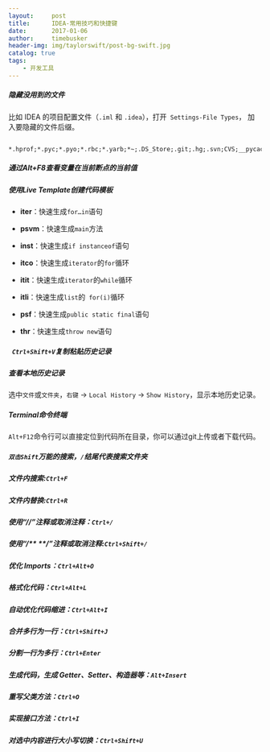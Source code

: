```yaml
---
layout:     post
title:      IDEA-常用技巧和快捷键
date:       2017-01-06
author:     timebusker
header-img: img/taylorswift/post-bg-swift.jpg
catalog: true
tags:
    - 开发工具
---
```


##### 隐藏没用到的文件

比如 IDEA 的项目配置文件（`.iml` 和 `.idea`），打开` Settings-File Types`， 加入要隐藏的文件后缀。 

```

*.hprof;*.pyc;*.pyo;*.rbc;*.yarb;*~;.DS_Store;.git;.hg;.svn;CVS;__pycache__;_svn;vssver.scc;vssver2.scc;.idea;.git*;_git*;

```

##### 通过Alt+F8查看变量在当前断点的当前值

##### 使用Live Template创建代码模板

- **iter**：快速生成` for…in `语句

- **psvm**：快速生成` main `方法

- **inst**：快速生成` if instanceof `语句

- **itco**：快速生成` iterator `的` for `循环

- **itit**：快速生成` iterator `的` while `循环

- **itli**：快速生成` list `的` for(i)`循环

- **psf**：快速生成` public static final `语句

- **thr**：快速生成` throw new `语句

##### ` Ctrl+Shift+V`复制粘贴历史记录

##### 查看本地历史记录

选中`文件`或`文件夹`，`右键` -> `Local History` -> `Show History`，显示本地历史记录。

##### Terminal命令终端

`Alt+F12`命令行可以直接定位到代码所在目录，你可以通过git上传或者下载代码。

##### `双击Shift`万能的搜索，`/`结尾代表搜索文件夹

##### 文件内搜索:`Ctrl+F`

##### 文件内替换:`Ctrl+R`

##### 使用“//”注释或取消注释：`Ctrl+/`

##### 使用“/** **/”注释或取消注释:`Ctrl+Shift+/`

##### 优化 Imports：`Ctrl+Alt+O`

##### 格式化代码：`Ctrl+Alt+L`

##### 自动优化代码缩进：`Ctrl+Alt+I`

##### 合并多行为一行：`Ctrl+Shift+J`

##### 分割一行为多行：`Ctrl+Enter`

##### 生成代码，生成 Getter、Setter、构造器等：`Alt+Insert`

##### 重写父类方法：`Ctrl+O`

##### 实现接口方法：`Ctrl+I`

##### 对选中内容进行大小写切换：`Ctrl+Shift+U`


